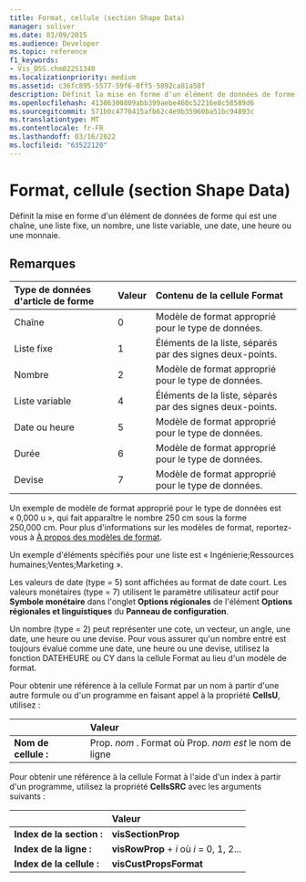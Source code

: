 ```yaml
---
title: Format, cellule (section Shape Data)
manager: soliver
ms.date: 03/09/2015
ms.audience: Developer
ms.topic: reference
f1_keywords:
- Vis_DSS.chm82251340
ms.localizationpriority: medium
ms.assetid: c36fc895-5577-59f6-0ff5-5892ca81a58f
description: Définit la mise en forme d'un élément de données de forme qui est une chaîne, une liste fixe, un nombre, une liste variable, une date, une heure ou une monnaie.
ms.openlocfilehash: 41386300809abb399aebe460c52216e8c58589d6
ms.sourcegitcommit: 571b0c4770415afb62c4e9b35960ba51bc94893c
ms.translationtype: MT
ms.contentlocale: fr-FR
ms.lasthandoff: 03/16/2022
ms.locfileid: "63522120"
---
```

# <a name="format-cell-shape-data-section"></a>Format, cellule (section Shape Data)

Définit la mise en forme d'un élément de données de forme qui est une chaîne, une liste fixe, un nombre, une liste variable, une date, une heure ou une monnaie.
  
## <a name="remarks"></a>Remarques

|**Type de données d'article de forme**|**Valeur**|**Contenu de la cellule Format**|
|:-----|:-----|:-----|
| Chaîne  <br/> | 0  <br/> | Modèle de format approprié pour le type de données. |
| Liste fixe  <br/> | 1  <br/> | Éléments de la liste, séparés par des signes deux-points. |
| Nombre  <br/> | 2  <br/> | Modèle de format approprié pour le type de données. |
| Liste variable  <br/> | 4  <br/> | Éléments de la liste, séparés par des signes deux-points. |
| Date ou heure  <br/> | 5  <br/> | Modèle de format approprié pour le type de données. |
| Durée  <br/> | 6   <br/> | Modèle de format approprié pour le type de données. |
| Devise  <br/> | 7   <br/> | Modèle de format approprié pour le type de données. |
   
Un exemple de modèle de format approprié pour le type de données est « 0,000 u », qui fait apparaître le nombre 250 cm sous la forme 250,000 cm. Pour plus d'informations sur les modèles de format, reportez-vous à [À propos des modèles de format](about-format-pictures.md).
  
Un exemple d'éléments spécifiés pour une liste est « Ingénierie;Ressources humaines;Ventes;Marketing ».
  
Les valeurs de date (type = 5) sont affichées au format de date court. Les valeurs monétaires (type = 7) utilisent le paramètre utilisateur actif pour **Symbole monétaire** dans l'onglet **Options régionales** de l'élément **Options régionales et linguistiques** du **Panneau de configuration**.
  
Un nombre (type = 2) peut représenter une cote, un vecteur, un angle, une date, une heure ou une devise. Pour vous assurer qu'un nombre entré est toujours évalué comme une date, une heure ou une devise, utilisez la fonction DATEHEURE ou CY dans la cellule Format au lieu d'un modèle de format.
  
Pour obtenir une référence à la cellule Format par un nom à partir d'une autre formule ou d'un programme en faisant appel à la propriété **CellsU**, utilisez : 
  
||Valeur |
|:-----|:-----|
| **Nom de cellule :**  <br/> | Prop.  *nom*  . Format où Prop.  *nom est*  le nom de ligne  <br/> |
   
Pour obtenir une référence à la cellule Format à l'aide d'un index à partir d'un programme, utilisez la propriété **CellsSRC** avec les arguments suivants : 
  
||Valeur |
|:-----|:-----|
| **Index de la section :**  <br/> |**visSectionProp** <br/> |
| **Index de la ligne :**  <br/> |**visRowProp** +   *i* où *i* = 0, 1, 2... |
| **Index de la cellule :**  <br/> |**visCustPropsFormat** <br/> |
   

